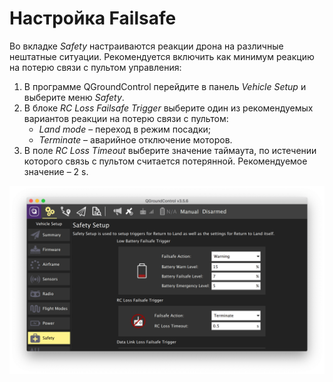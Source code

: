 # Настройка Failsafe

Во вкладке *Safety* настраиваются реакции дрона на различные нештатные ситуации. Рекомендуется включить как минимум реакцию на потерю связи с пультом управления:

1. В программе QGroundControl перейдите в панель *Vehicle Setup* и выберите меню *Safety*.
2. В блоке *RC Loss Failsafe Trigger* выберите один из рекомендуемых вариантов реакции на потерю связи с пультом:
   * *Land mode* – переход в режим посадки;
   * *Terminate* – аварийное отключение моторов.
3. В поле *RC Loss Timeout* выберите значение таймаута, по истечении которого связь с пультом считается потерянной. Рекомендуемое значение – 2 s.

<img src="../assets/qgc-failsafe.png" alt="QGroundControl failsafe" class="zoom">
